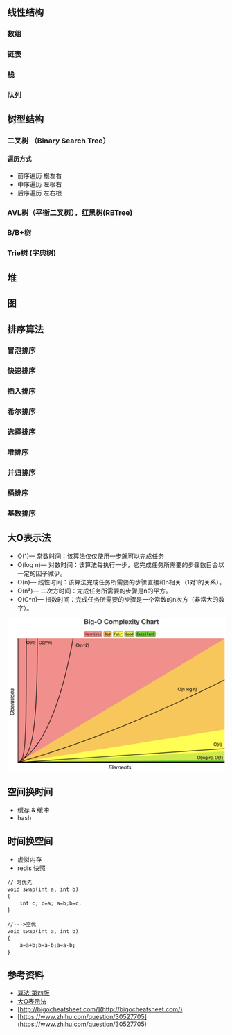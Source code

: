 ## 线性结构
### 数组

### 链表
### 栈
### 队列

## 树型结构
### 二叉树 （Binary Search Tree）
#### 遍历方式
* 前序遍历 根左右
* 中序遍历 左根右
* 后序遍历 左右根
### AVL树（平衡二叉树），红黑树(RBTree)
### B/B+树
### Trie树 (字典树)

### 

## 堆
## 图

## 排序算法
### 冒泡排序    
### 快速排序
### 插入排序
### 希尔排序
### 选择排序
### 堆排序
### 并归排序
### 桶排序
### 基数排序

## 大O表示法
* O(1)— 常数时间：该算法仅仅使用一步就可以完成任务
* O(log n)— 对数时间：该算法每执行一步，它完成任务所需要的步骤数目会以一定的因子减少。
* O(n)— 线性时间：该算法完成任务所需要的步骤直接和n相关（1对1的关系）。
* O(n²)— 二次方时间：完成任务所需要的步骤是n的平方。
* O(C^n)— 指数时间：完成任务所需要的步骤是一个常数的n次方（非常大的数字）。

![](res/0.png) 

## 空间换时间
* 缓存 & 缓冲
* hash

## 时间换空间
* 虚拟内存
* redis 快照

```
// 时优先
void swap(int a, int b)
{
	int c; c=a; a=b;b=c;
}

//--->空优 
void swap(int a, int b)
{
	a=a+b;b=a-b;a=a-b; 
}
```



## 参考资料
* [算法 第四版](https://algs4.cs.princeton.edu/home/)
* [大O表示法](https://www.jianshu.com/p/59d09b9cee58)
* [http://bigocheatsheet.com/](http://bigocheatsheet.com/)
* [https://www.zhihu.com/question/30527705](https://www.zhihu.com/question/30527705)